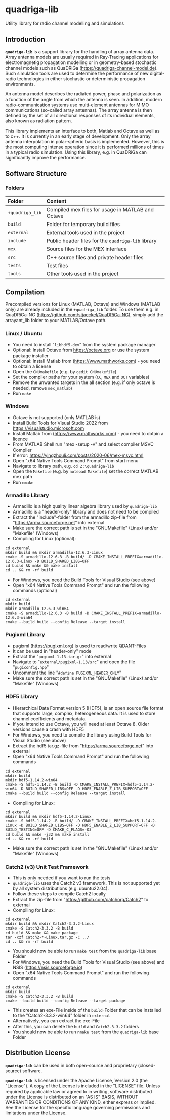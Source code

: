 # quadriga-lib
Utility library for radio channel modelling and simulations

## Introduction

**`quadriga-lib`** is a support library for the handling of array antenna data. Array antenna models are usually required in Ray-Tracing applications for electromagnetig propagation modelling or in geometry-based stochastic channel models such as QuaDRiGa (https://quadriga-channel-model.de). Such simulation tools are used to determine the performance of new digital-radio technologies in either stochastic or deterministic propagation environments. 

An antenna model describes the radiated power, phase and polarization as a function of the angle from which the antenna is seen. In addition, modern radio-communication systems use multi-element antennas for MIMO communications (so-called array antennas). The array antenna is then defined by the set of all directional responses of its individual elements, also known as radiation pattern.

This library implements an interface to both, Matlab and Octave as well as to c++. It is currently in an early stage of development. Only the array antenna interpolation in polar-spheric basis is implemented. However, this is the most computing intense operation since it is performed millions of times in a typical radio simulation. Using this library, e.g. in QuaDRiGa can significantly improve the performance.

## Software Structure
### Folders

| Folder | Content |
|:---|:---|
`+quadriga_lib` | Compiled mex files for usage in MATLAB and Octave
`build` | Folder for temporary build files
`external` | External tools used in the project
`include` | Public header files for the `quadriga-lib` library
`mex` | Source files for the MEX interface
`src` | C++ source files and private header files
`tests` | Test files
`tools` | Other tools used in the project

## Compilation

Precompiled versions for Linux (MATLAB, Octave) and Windows (MATLAB only) are already included in the `+quadriga_lib` folder. To use them e.g. in QuaDRiGa-NG (https://github.com/stjaeckel/QuaDRiGa-NG), simply add the arrayant_lib folder to your MATLAB/Octave path.

### Linux / Ubuntu
* You need to install "`libhdf5-dev`" from the system package manager
* Optional: Install Octave from https://octave.org or use the system package installer
* Optional: Install Matlab from (https://www.mathworks.com) - you need to obtain a license
* Open the `GNUmakefile` (e.g. by `gedit GNUmakefile`)
* Set the compiler paths for your system (`CC`, `MEX` and `OCT` variables)
* Remove the unwanted targets in the all section (e.g. if only octave is needed, remove `mex_matlab`)
* Run `make`


### Windows
* Octave is not supported (only MATLAB is)
* Install Build Tools for Visual Studio 2022 from https://visualstudio.microsoft.com
* Install Matlab from (https://www.mathworks.com) - you need to obtain a licence
* From MATLAB Shell run "mex -setup -v" and select compiler MSVC Compiler
* If error: https://yingzhouli.com/posts/2020-06/mex-msvc.html
* Open "x64 Native Tools Command Prompt" from start menu
* Navigate to library path, e.g. `cd Z:\quadriga-lib`
* Open the `Makefile` (e.g. by `notepad Makefile`) set the correct MATLAB mex path 
* Run `nmake`

### Armadillo Library
* Armadillo is a high quality linear algebra library used by `quadriga-lib`
* Armadillo is a "header-only" library and does not need to be compiled
* Extract the "include"-folder from the armadillo zip-file from "https://arma.sourceforge.net" into external
* Make sure the correct path is set in the "GNUMakefile" (Linux) and/or "Makefile" (Windows)
* Compiling for Linux (optional):
```
cd external
mkdir build && mkdir armadillo-12.6.3-Linux
cmake -S armadillo-12.6.3 -B build/ -D CMAKE_INSTALL_PREFIX=armadillo-12.6.3-Linux -D BUILD_SHARED_LIBS=OFF
cd build && make && make install
cd .. && rm -rf build
```
* For Windows, you need the Build Tools for Visual Studio (see above)
* Open "x64 Native Tools Command Prompt" and run the following commands (optional)
```
cd external
mkdir build 
mkdir armadillo-12.6.3-win64
cmake -S armadillo-12.6.3 -B build -D CMAKE_INSTALL_PREFIX=armadillo-12.6.3-win64
cmake --build build --config Release --target install
```
### Pugixml Library
* pugixml (https://pugixml.org) is used to read/write QDANT-Files
* It can be used in "header-only" mode
* Extract the "`pugixml-1.13.tar.gz`" into external
* Navigate to "`external/pugixml-1.13/src`" and open the file "`pugiconfig.hpp`"
* Uncomment the line "`#define PUGIXML_HEADER_ONLY`"
* Make sure the correct path is set in the "GNUMakefile" (Linux) and/or "Makefile" (Windows)

### HDF5 Library
* Hierarchical Data Format version 5 (HDF5), is an open source file format that supports large, complex, heterogeneous data. It is used to store channel coefficients and metadata.
* If you intend to use Octave, you will need at least Octave 8. Older versions cause a crash with HDF5
* For Windows, you need to compile the library using Build Tools for Visual Studio (see above)
* Extract the hdf5 tar.gz-file from "https://arma.sourceforge.net" into external
* Open "x64 Native Tools Command Prompt" and run the following commands
```
cd external
mkdir build 
mkdir hdf5-1.14.2-win64
cmake -S hdf5-1.14.2 -B build -D CMAKE_INSTALL_PREFIX=hdf5-1.14.2-win64 -D BUILD_SHARED_LIBS=OFF -D HDF5_ENABLE_Z_LIB_SUPPORT=OFF
cmake --build build --config Release --target install
```
* Compiling for Linux:
```
cd external
mkdir build && mkdir hdf5-1.14.2-Linux
cmake -S hdf5-1.14.2 -B build/ -D CMAKE_INSTALL_PREFIX=hdf5-1.14.2-Linux -D BUILD_SHARED_LIBS=OFF -D HDF5_ENABLE_Z_LIB_SUPPORT=OFF -D BUILD_TESTING=OFF -D CMAKE_C_FLAGS=-O3
cd build && make -j32 && make install
cd .. && rm -rf build
```
* Make sure the correct path is set in the "GNUMakefile" (Linux) and/or "Makefile" (Windows)

### Catch2 (v3) Unit Test Framework
* This is only needed if you want to run the tests
* `quadriga-lib` uses the Catch2 v3 framework. This is not supported yet by all system distributions (e.g. ubuntu22.04).
* Follow these steps to compile Catch2 locally
* Extract the zip-file from "https://github.com/catchorg/Catch2" to external
* Compiling for Linux:
```
cd external
mkdir build && mkdir Catch2-3.3.2-Linux
cmake -S Catch2-3.3.2 -B build
cd build && make && make package
tar -xzf Catch2-*-Linux.tar.gz -C ../
cd .. && rm -rf build
```
* You should now be able to run `make test` from the `quadriga-lib` base Folder
* For Windows, you need the Build Tools for Visual Studio (see above) and NSIS (https://nsis.sourceforge.io)
* Open "x64 Native Tools Command Prompt" and run the following commands
```
cd external
mkdir build
cmake -S Catch2-3.3.2 -B build
cmake --build build --config Release --target package
```
* This creates an exe-File inside of the `build`-Folder that can be installed to the "Catch2-3.3.2-win64" folder in `external`
* Alternatively, you can extract the exe-File
* After this, you can delete the `build` and `Catch2-3.3.2` folders
* You should now be able to run `nmake test` from the `quadriga-lib` base Folder


## Distribution License

**`quadriga-lib`** can be used in both open-source and proprietary (closed-source) software.

**`quadriga-lib`** is licensed under the Apache License, Version 2.0 (the "License").
A copy of the License is included in the "LICENSE" file. Unless required by applicable law or agreed to in writing, software distributed under the License is distributed on an "AS IS" BASIS, WITHOUT WARRANTIES OR CONDITIONS OF ANY KIND, either express or implied. See the License for the specific language governing permissions and limitations under the License.